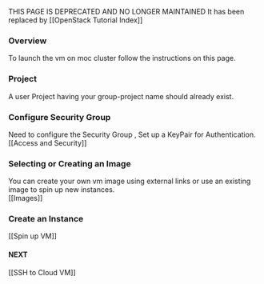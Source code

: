 THIS PAGE IS DEPRECATED AND NO LONGER MAINTAINED
It has been replaced by [[OpenStack Tutorial Index]]

### Overview
To launch the vm on moc cluster follow the instructions on this page.

### Project
A user Project having your group-project name should already exist.
   
### Configure Security Group
   Need to configure the Security Group , Set up a KeyPair for Authentication.  
   [[Access and Security]]

### Selecting or Creating an Image
   You can create your own vm image using external links or use an existing image to spin up new instances.  
   [[Images]]
<!--
### Private Network
[[Set Up Private Network]]
-->
### Create an Instance
[[Spin up VM]]
<!--
### Assign Floating IP to Instance
[[Assign Floating IP]]
-->


#### NEXT
[[SSH to Cloud VM]]
